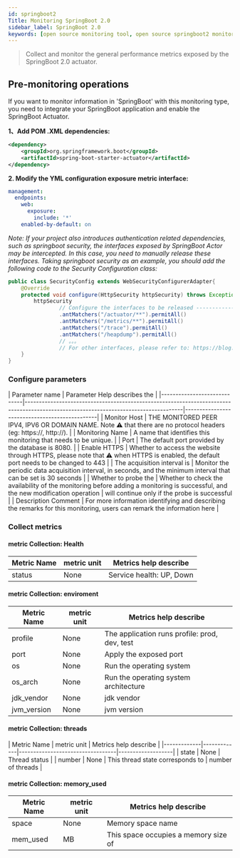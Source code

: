```yaml
---
id: springboot2  
Title: Monitoring SpringBoot 2.0      
sidebar_label: SpringBoot 2.0
keywords: [open source monitoring tool, open source springboot2 monitoring tool, monitoring springboot2 metrics]
---
```


> Collect and monitor the general performance metrics exposed by the SpringBoot 2.0 actuator.

## Pre-monitoring operations

If you want to monitor information in 'SpringBoot' with this monitoring type, you need to integrate your SpringBoot application and enable the SpringBoot Actuator.

**1、Add POM .XML dependencies:**

```xml
<dependency>
    <groupId>org.springframework.boot</groupId>
    <artifactId>spring-boot-starter-actuator</artifactId>
</dependency>
```

**2. Modify the YML configuration exposure metric interface:**

```yaml
management:
  endpoints:
    web:
      exposure:
        include: '*'
    enabled-by-default: on
```

*Note: If your project also introduces authentication related dependencies, such as springboot security, the interfaces exposed by SpringBoot Actor may be intercepted. In this case, you need to manually release these interfaces. Taking springboot security as an example, you should add the following code to the Security Configuration class:*

```java
public class SecurityConfig extends WebSecurityConfigurerAdapter{
    @Override
    protected void configure(HttpSecurity httpSecurity) throws Exception{
        httpSecurity
                // Configure the interfaces to be released -----------------------------------
                .antMatchers("/actuator/**").permitAll()
                .antMatchers("/metrics/**").permitAll()
                .antMatchers("/trace").permitAll()
                .antMatchers("/heapdump").permitAll()
                // 。。。
                // For other interfaces, please refer to: https://blog.csdn.net/JHIII/article/details/126601858 -----------------------------------
    }
}
```

### Configure parameters

|       Parameter name        |                                                    Parameter Help describes the                                                     |
|-----------------------------|-------------------------------------------------------------------------------------------------------------------------------------|-----------------------------------------------|
| Monitor Host                | THE MONITORED PEER IPV4, IPV6 OR DOMAIN NAME. Note ⚠️ that there are no protocol headers (eg: https://, http://).                   |
| Monitoring Name             | A name that identifies this monitoring that needs to be unique.                                                                     |
| Port                        | The default port provided by the database is 8080.                                                                                  |
| Enable HTTPS                | Whether to access the website through HTTPS, please note that ⚠️ when HTTPS is enabled, the default port needs to be changed to 443 |
| The acquisition interval is | Monitor the periodic data acquisition interval, in seconds, and the minimum interval that can be set is 30 seconds                  |
| Whether to probe the        | Whether to check the availability of the monitoring before adding a monitoring is successful, and the new modification operation    | will continue only if the probe is successful |
| Description Comment         | For more information identifying and describing the remarks for this monitoring, users can remark the information here              |

### Collect metrics

#### metric Collection: Health

| Metric Name | metric unit |  Metrics help describe   |
|-------------|-------------|--------------------------|
| status      | None        | Service health: UP, Down |

#### metric Collection: enviroment

| Metric Name | metric unit |             Metrics help describe             |
|-------------|-------------|-----------------------------------------------|
| profile     | None        | The application runs profile: prod, dev, test |
| port        | None        | Apply the exposed port                        |
| os          | None        | Run the operating system                      |
| os_arch     | None        | Run the operating system architecture         |
| jdk_vendor  | None        | jdk vendor                                    |
| jvm_version | None        | jvm version                                   |

#### metric Collection: threads

| Metric Name | metric unit |      Metrics help describe       |
|-------------|-------------|----------------------------------|-------------------|
| state       | None        | Thread status                    |
| number      | None        | This thread state corresponds to | number of threads |

#### metric Collection: memory_used

| Metric Name | metric unit |        Metrics help describe         |
|-------------|-------------|--------------------------------------|
| space       | None        | Memory space name                    |
| mem_used    | MB          | This space occupies a memory size of |
